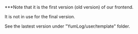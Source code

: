 ***Note that it is the first version (old version) of our frontend.

It is not in use for the final version.

See the lastest version under "YumLog/user/template" folder.

